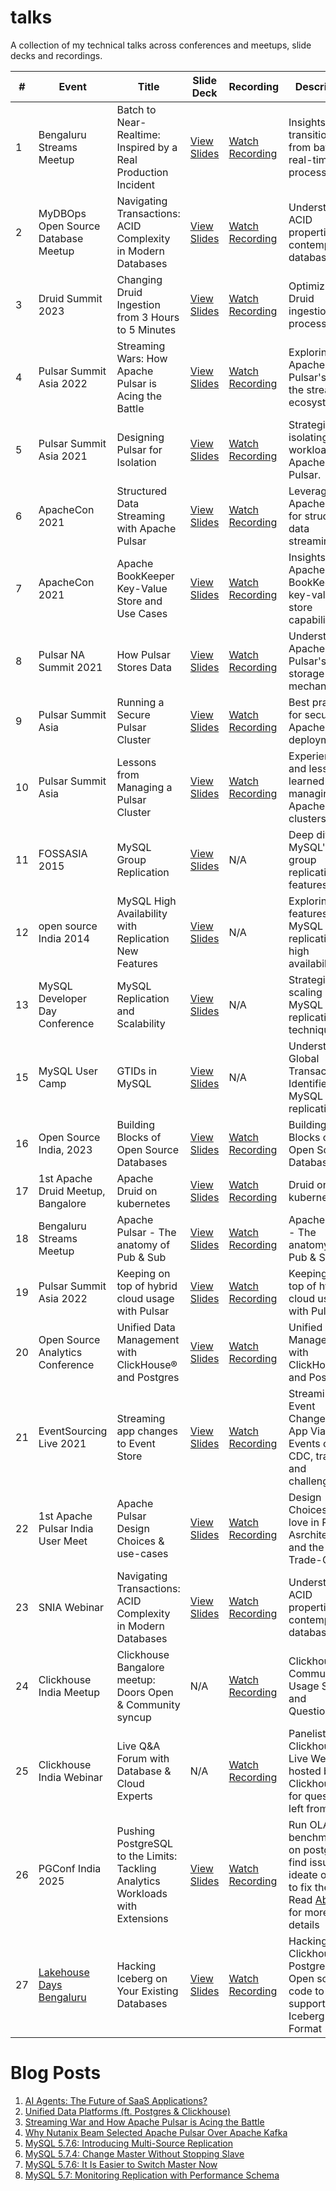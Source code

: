 # talks

A collection of my technical talks across conferences and meetups, slide decks and recordings.

| #   | Event                                                                 | Title                                                                 | Slide Deck                                                                 | Recording                                                                 | Description                                                                                   |
|-----|----------------------------------------------------------------------|-----------------------------------------------------------------------|---------------------------------------------------------------------------|--------------------------------------------------------------------------|-----------------------------------------------------------------------------------------------|
| 1   | Bengaluru Streams Meetup                                                         | Batch to Near-Realtime: Inspired by a Real Production Incident        | [View Slides](https://github.com/shiv4289/shiv-tech-talks/blob/main/Batch_to_Near_realtime.pdf) | [Watch Recording](https://www.youtube.com/playlist?list=PLA7KYGkuAD071myyg4X5ShsDHsOaIpHOq) | Insights into transitioning from batch to real-time processing.                                |
| 2   | MyDBOps Open Source Database Meetup                                                        | Navigating Transactions: ACID Complexity in Modern Databases          | [View Slides](https://www.slideshare.net/shiv4289/navigating-transactions-acid-complexity-in-modern-databases) | [Watch Recording](https://www.youtube.com/watch?v=sYOlVDPVo6k&list=PLA7KYGkuAD071myyg4X5ShsDHsOaIpHOq&index=4) | Understanding ACID properties in contemporary databases.                                       |
| 3   | Druid Summit 2023                                                    | Changing Druid Ingestion from 3 Hours to 5 Minutes                    | [View Slides](https://www.slideshare.net/shiv4289/druid-summit-2023-changing-druid-ingestion-from-3-hours-to-5-minutes) | [Watch Recording](https://www.youtube.com/playlist?list=PLA7KYGkuAD071myyg4X5ShsDHsOaIpHOq) | Optimizing Druid ingestion processes.                                                         |
| 4   | Pulsar Summit Asia 2022                                              | Streaming Wars: How Apache Pulsar is Acing the Battle                 | [View Slides](https://www.slideshare.net/shiv4289/pulsar-summit-asia-2022-streaming-wars-and-how-apache-pulsar-is-acing-the-battle) | [Watch Recording](https://www.youtube.com/playlist?list=PLA7KYGkuAD071myyg4X5ShsDHsOaIpHOq) | Exploring Apache Pulsar's role in the streaming ecosystem.                                     |
| 5   | Pulsar Summit Asia 2021                                              | Designing Pulsar for Isolation                                        | [View Slides](https://www.slideshare.net/shiv4289/pulsar-summit-asia-2021-designing-pulsar-for-isolation) | [Watch Recording](https://www.youtube.com/playlist?list=PLA7KYGkuAD071myyg4X5ShsDHsOaIpHOq) | Strategies for isolating workloads in Apache Pulsar.                                           |
| 6   | ApacheCon 2021                                                       | Structured Data Streaming with Apache Pulsar                          | [View Slides](https://www.slideshare.net/shiv4289/apache-con-2021-structured-data-streaming) | [Watch Recording](https://www.youtube.com/playlist?list=PLA7KYGkuAD071myyg4X5ShsDHsOaIpHOq) | Leveraging Apache Pulsar for structured data streaming.                                        |
| 7   | ApacheCon 2021                                                       | Apache BookKeeper Key-Value Store and Use Cases                       | [View Slides](https://www.slideshare.net/shiv4289/apache-con-2021-apache-bookkeeper-key-value-store-and-use-cases) | [Watch Recording](https://www.youtube.com/playlist?list=PLA7KYGkuAD071myyg4X5ShsDHsOaIpHOq) | Insights into Apache BookKeeper's key-value store capabilities.                                |
| 8   | Pulsar NA Summit 2021                                                        | How Pulsar Stores Data                                                | [View Slides](https://www.slideshare.net/shiv4289/how-pulsar-stores-data-at-pulsarnasummit2021pptx-1) | [Watch Recording](https://www.youtube.com/playlist?list=PLA7KYGkuAD071myyg4X5ShsDHsOaIpHOq) | Understanding Apache Pulsar's data storage mechanisms.                                         |
| 9   | Pulsar Summit Asia                                                   | Running a Secure Pulsar Cluster                                       | [View Slides](https://www.slideshare.net/shiv4289/pulsar-summit-asia-running-a-secure-pulsar-cluster) | [Watch Recording](https://www.youtube.com/playlist?list=PLA7KYGkuAD071myyg4X5ShsDHsOaIpHOq) | Best practices for securing Apache Pulsar deployments.                                         |
| 10  | Pulsar Summit Asia                                                   | Lessons from Managing a Pulsar Cluster                                | [View Slides](https://www.slideshare.net/shiv4289/lessons-from-managing-a-pulsar-cluster) | [Watch Recording](https://www.youtube.com/playlist?list=PLA7KYGkuAD071myyg4X5ShsDHsOaIpHOq) | Experiences and lessons learned from managing Apache Pulsar clusters.                          |
| 11  | FOSSASIA 2015                                                        | MySQL Group Replication                                               | [View Slides](https://www.slideshare.net/shiv4289/fossasia-2015-mysql-group-replication) | N/A | Deep dive into MySQL's group replication features.                                             |
| 12  | open source India 2014                                                        | MySQL High Availability with Replication New Features                 | [View Slides](https://www.slideshare.net/shiv4289/mysql-high-availability-with-replication-new-features) | N/A | Exploring new features in MySQL replication for high availability.                             |
| 13  | MySQL Developer Day Conference                                                       | MySQL Replication and Scalability                                     | [View Slides](https://www.slideshare.net/slideshow/my-sql-replicationscalability/33456748) | N/A | Strategies for scaling MySQL using replication techniques.                                     |                                          |
| 15  | MySQL User Camp                                                       | GTIDs in MySQL                                                        | [View Slides](https://www.slideshare.net/shiv4289/mysql-user-camp-gtids) | N/A | Understanding Global Transaction Identifiers in MySQL replication.                             |
| 16  | Open Source India, 2023                                                      | Building Blocks of Open Source Databases                                                     | [View Slides](https://github.com/shiv4289/shiv-tech-talks/blob/main/osi-building-block-Open-Source_DBs.pptx) | [Watch Recording](https://www.youtube.com/watch?v=C-kCvNUxMUk&list=PLA7KYGkuAD071myyg4X5ShsDHsOaIpHOq&index=6) | Building Blocks of Open Source Databases                             |
| 17  | 1st Apache Druid Meetup, Bangalore                                                    | Apache Druid on kubernetes                                                  | [View Slides](https://github.com/shiv4289/shiv-tech-talks/blob/main/1%20Druid%20on%20Kubernetes%20by%20Shivji%20Kumar%20Jha%20and%20Dinesh%20Pundkar%2C%20Nutanix.pptx) | [Watch Recording](https://www.youtube.com/watch?v=r-w9EwDbpaw&list=PLA7KYGkuAD071myyg4X5ShsDHsOaIpHOq&index=7) | Druid on kubernetes   .                             |
| 18  | Bengaluru Streams Meetup                                                       | Apache Pulsar - The anatomy of Pub & Sub                                            | [View Slides](https://github.com/shiv4289/shiv-tech-talks/blob/main/Anatomy-Of_Pub_Sub.pptx) | [Watch Recording](https://www.youtube.com/watch?v=DrTRvZ1w6Cw&list=PLA7KYGkuAD071myyg4X5ShsDHsOaIpHOq&index=9) | Apache Pulsar - The anatomy of Pub & Sub  |
| 19  | Pulsar Summit Asia 2022                                              |     Keeping on top of hybrid cloud usage with Pulsar                                         | [View Slides](https://github.com/shiv4289/shiv-tech-talks/blob/main/Pulsar-Summit-Keeping%20on%20top%20of%20Hybrid-Cloud%20usage%20with%20Apache%20Pulsar.pdf) | [Watch Recording](https://www.youtube.com/watch?v=txidgG7xcYE&list=PLA7KYGkuAD071myyg4X5ShsDHsOaIpHOq&index=11&pp=gAQBiAQB) | Keeping on top of hybrid cloud usage with Pulsar   |
| 20  | Open Source Analytics Conference                                               | Unified Data Management with ClickHouse® and Postgres                                          | [View Slides](https://github.com/shiv4289/shiv-tech-talks/blob/main/OSACON_Talk_Final_Slides.pdf) | [Watch Recording](https://www.youtube.com/watch?v=2EvS9-8zvNg&list=PLA7KYGkuAD071myyg4X5ShsDHsOaIpHOq&index=21&t=4s&pp=gAQBiAQB) | Unified Data Management with ClickHouse® and Postgres  | 
| 21  | EventSourcing Live 2021                                               | Streaming app changes to Event Store                                          | [View Slides](https://github.com/shiv4289/shiv-tech-talks/blob/main/EventSourcing-LIve-2021-Streaming-App-Changes.pdf) | [Watch Recording](https://www.youtube.com/watch?v=d5UcYBDOYuc&list=PLA7KYGkuAD071myyg4X5ShsDHsOaIpHOq&index=13) | Streaming Event Changes to App Via Events or CDC, tradeoff and challenges  | 
| 22  | 1st Apache Pulsar India User Meet                                               | Apache Pulsar Design Choices & use-cases                                          | [View Slides](https://github.com/shiv4289/shiv-tech-talks/blob/main/2.%20Pulsar_%20what%20we%20love%20and%20design%20patterns.pptx) | [Watch Recording](https://www.youtube.com/watch?v=AImznN3X9Os&list=PLA7KYGkuAD071myyg4X5ShsDHsOaIpHOq&index=10) | Design Choices to love in Pulsar Asrchitecture and the Trade-Offs  | 
| 23   | SNIA Webinar                         | Navigating Transactions: ACID Complexity in Modern Databases          | [View Slides](https://www.slideshare.net/shiv4289/navigating-transactions-acid-complexity-in-modern-databases) | [Watch Recording](https://www.youtube.com/watch?v=LVibx2TtfSQ&list=PLA7KYGkuAD071myyg4X5ShsDHsOaIpHOq&index=1) | Understanding ACID properties in contemporary databases. |
| 24   | Clickhouse India Meetup                        |  Clickhouse Bangalore meetup: Doors Open & Community syncup | N/A | [Watch Recording](https://www.youtube.com/watch?v=thu00oNq4NQ&list=PLA7KYGkuAD071myyg4X5ShsDHsOaIpHOq&index=3) | Clickhouse Community Usage Stories and Questionaire |  |
| 25   | Clickhouse India Webinar                        |  Live Q&A Forum with Database & Cloud Experts | N/A | [Watch Recording](https://www.youtube.com/watch?v=PEFeOKlyKOQ&list=PLA7KYGkuAD071myyg4X5ShsDHsOaIpHOq&index=2) | Panelist in Clickhouse Live Webinar hosted by Clickhouse Inc for questions left from #24  |   
| 26   | PGConf India 2025                        |  Pushing PostgreSQL to the Limits: Tackling Analytics Workloads with Extensions | [View Slides](https://github.com/shiv4289/shiv-tech-talks/blob/main/PGConf2025-Shiv-Slides-3.pdf) | [Watch Recording](https://youtu.be/mug4x4pZ5mM?si=HSmv5OiNQ66dIWl1) | Run OLAP benchmarks on postgres, find issues & ideate on how to fix them. Read [Abstract](https://pgconf.in/conferences/pgconfin2025/program/proposals/931) for more details|   
| 27   | [Lakehouse Days  Bengaluru](https://lu.ma/m593968s)                       |  Hacking Iceberg on Your Existing Databases | [View Slides](https://github.com/shiv4289/shiv-tech-talks/blob/main/ClickHouse_Iceberg-postgres-bonus-slides.pdf) | [Watch Recording](https://www.youtube.com/watch?v=zQAwGEiZAas) | Hacking Clickhouse & Postgres Open source code to support Iceberg Table Format 
# Blog Posts

1. [AI Agents: The Future of SaaS Applications?](https://www.linkedin.com/pulse/my-experiments-ai-agents-shivji-kumar-jha-hgimc/)
2. [Unified Data Platforms (ft. Postgres & Clickhouse)](https://www.linkedin.com/pulse/unified-data-platforms-ft-postgres-clickhouse-shivji-kumar-jha-jylqc/)
3. [Streaming War and How Apache Pulsar is Acing the Battle](https://streamnative.io/blog/streaming-war-and-how-apache-pulsar-is-acing-the-battle)
4. [Why Nutanix Beam Selected Apache Pulsar Over Apache Kafka](https://www.datastax.com/blog/why-nutanix-beam-selected-apache-pulsar-over-apache-kafka)
5. [MySQL 5.7.6: Introducing Multi-Source Replication](https://dev.mysql.com/blog-archive/mysql-5-7-6-introducing-multi-source-replication/)
6. [MySQL 5.7.4: Change Master Without Stopping Slave](https://dev.mysql.com/blog-archive/mysql-5-7-4-change-master-without-stopping-slave/)
7. [MySQL 5.7.6: It Is Easier to Switch Master Now](https://dev.mysql.com/blog-archive/mysql-5-7-6-it-is-easier-to-switch-master-now/)
8. [MySQL 5.7: Monitoring Replication with Performance Schema](https://www.shivjijha.in/2013/09/mysql-57-monitoring-replication-with.html)

